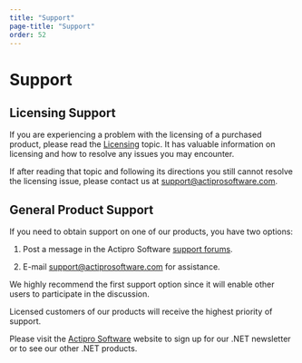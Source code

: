 ```yaml
---
title: "Support"
page-title: "Support"
order: 52
---
```

# Support

## Licensing Support

If you are experiencing a problem with the licensing of a purchased product, please read the [Licensing](licensing.md) topic.  It has valuable information on licensing and how to resolve any issues you may encounter.

If after reading that topic and following its directions you still cannot resolve the licensing issue, please contact us at [support@actiprosoftware.com](mailto:support@actiprosoftware.com).

## General Product Support

If you need to obtain support on one of our products, you have two options:

1. Post a message in the Actipro Software [support forums](https://www.actiprosoftware.com/community/forums).

1. E-mail [support@actiprosoftware.com](mailto:support@actiprosoftware.com) for assistance.

We highly recommend the first support option since it will enable other users to participate in the discussion.

Licensed customers of our products will receive the highest priority of support.

Please visit the [Actipro Software](http://www.actiprosoftware.com) website to sign up for our .NET newsletter or to see our other .NET products.
